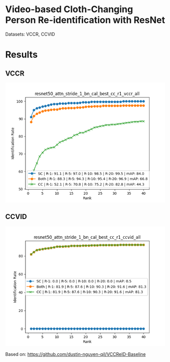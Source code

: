 # Video-based Cloth-Changing Person Re-identification with ResNet

Datasets: VCCR, CCVID

# Results

## VCCR

![](results/resnet50_attn_stride_1_bn_cal_best_cc_r1_vccr_all.png)

## CCVID

![](results/resnet50_attn_stride_1_bn_cal_best_cc_r1_ccvid_all.png)

Based on: https://github.com/dustin-nguyen-qil/VCCReID-Baseline